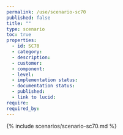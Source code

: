 ```yaml
---
permalink: /use/scenario-sc70
published: false
title: ""
type: scenario
toc: true
properties:
  - id: SC70
  - category:
  - description:
  - customer:
  - component:
  - level:
  - implementation status:
  - documentation status:
  - published:
  - link to lucid:
require:
required_by:
---
```


{% include scenarios/scenario-sc70.md %}
